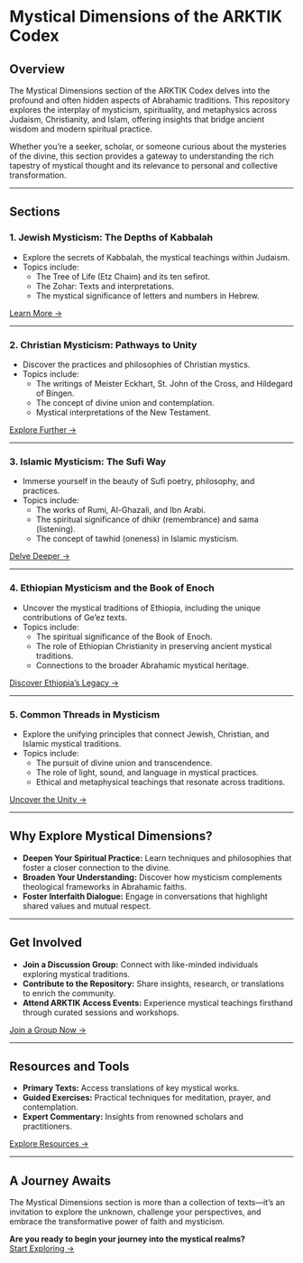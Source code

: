 # **Mystical Dimensions of the ARKTIK Codex**

## **Overview**
The Mystical Dimensions section of the ARKTIK Codex delves into the profound and often hidden aspects of Abrahamic traditions. This repository explores the interplay of mysticism, spirituality, and metaphysics across Judaism, Christianity, and Islam, offering insights that bridge ancient wisdom and modern spiritual practice.

Whether you’re a seeker, scholar, or someone curious about the mysteries of the divine, this section provides a gateway to understanding the rich tapestry of mystical thought and its relevance to personal and collective transformation.

---

## **Sections**
### **1. Jewish Mysticism: The Depths of Kabbalah**
- Explore the secrets of Kabbalah, the mystical teachings within Judaism.
- Topics include:
  - The Tree of Life (Etz Chaim) and its ten sefirot.
  - The Zohar: Texts and interpretations.
  - The mystical significance of letters and numbers in Hebrew.

[Learn More →](kabbalah.md)

---

### **2. Christian Mysticism: Pathways to Unity**
- Discover the practices and philosophies of Christian mystics.
- Topics include:
  - The writings of Meister Eckhart, St. John of the Cross, and Hildegard of Bingen.
  - The concept of divine union and contemplation.
  - Mystical interpretations of the New Testament.

[Explore Further →](christian_mysticism.md)

---

### **3. Islamic Mysticism: The Sufi Way**
- Immerse yourself in the beauty of Sufi poetry, philosophy, and practices.
- Topics include:
  - The works of Rumi, Al-Ghazali, and Ibn Arabi.
  - The spiritual significance of dhikr (remembrance) and sama (listening).
  - The concept of tawhid (oneness) in Islamic mysticism.

[Delve Deeper →](sufi_mysticism.md)

---

### **4. Ethiopian Mysticism and the Book of Enoch**
- Uncover the mystical traditions of Ethiopia, including the unique contributions of Ge’ez texts.
- Topics include:
  - The spiritual significance of the Book of Enoch.
  - The role of Ethiopian Christianity in preserving ancient mystical traditions.
  - Connections to the broader Abrahamic mystical heritage.

[Discover Ethiopia’s Legacy →](ethiopian_mysticism.md)

---

### **5. Common Threads in Mysticism**
- Explore the unifying principles that connect Jewish, Christian, and Islamic mystical traditions.
- Topics include:
  - The pursuit of divine union and transcendence.
  - The role of light, sound, and language in mystical practices.
  - Ethical and metaphysical teachings that resonate across traditions.

[Uncover the Unity →](common_threads.md)

---

## **Why Explore Mystical Dimensions?**
- **Deepen Your Spiritual Practice:** Learn techniques and philosophies that foster a closer connection to the divine.
- **Broaden Your Understanding:** Discover how mysticism complements theological frameworks in Abrahamic faiths.
- **Foster Interfaith Dialogue:** Engage in conversations that highlight shared values and mutual respect.

---

## **Get Involved**
- **Join a Discussion Group:** Connect with like-minded individuals exploring mystical traditions.
- **Contribute to the Repository:** Share insights, research, or translations to enrich the community.
- **Attend ARKTIK Access Events:** Experience mystical teachings firsthand through curated sessions and workshops.

[Join a Group Now →](../join_a_language_club/index.md)

---

## **Resources and Tools**
- **Primary Texts:** Access translations of key mystical works.
- **Guided Exercises:** Practical techniques for meditation, prayer, and contemplation.
- **Expert Commentary:** Insights from renowned scholars and practitioners.

[Explore Resources →](resources.md)

---

## **A Journey Awaits**
The Mystical Dimensions section is more than a collection of texts—it’s an invitation to explore the unknown, challenge your perspectives, and embrace the transformative power of faith and mysticism.

**Are you ready to begin your journey into the mystical realms?**  
[Start Exploring →](start_here.md)
